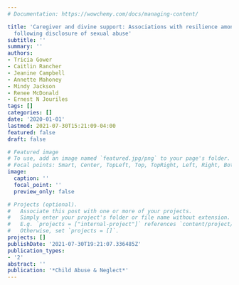 ```yaml
---
# Documentation: https://wowchemy.com/docs/managing-content/

title: 'Caregiver and divine support: Associations with resilience among adolescents
  following disclosure of sexual abuse'
subtitle: ''
summary: ''
authors:
- Tricia Gower
- Caitlin Rancher
- Jeanine Campbell
- Annette Mahoney
- Mindy Jackson
- Renee McDonald
- Ernest N Jouriles
tags: []
categories: []
date: '2020-01-01'
lastmod: 2021-07-30T15:21:09-04:00
featured: false
draft: false

# Featured image
# To use, add an image named `featured.jpg/png` to your page's folder.
# Focal points: Smart, Center, TopLeft, Top, TopRight, Left, Right, BottomLeft, Bottom, BottomRight.
image:
  caption: ''
  focal_point: ''
  preview_only: false

# Projects (optional).
#   Associate this post with one or more of your projects.
#   Simply enter your project's folder or file name without extension.
#   E.g. `projects = ["internal-project"]` references `content/project/deep-learning/index.md`.
#   Otherwise, set `projects = []`.
projects: []
publishDate: '2021-07-30T19:21:07.336485Z'
publication_types:
- '2'
abstract: ''
publication: '*Child Abuse & Neglect*'
---
```

